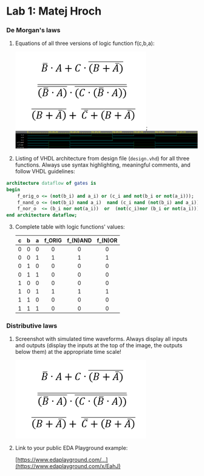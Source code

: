 # Lab 1: Matej Hroch

### De Morgan's laws

1. Equations of all three versions of logic function f(c,b,a):

   ![Equations](https://github.com/matejhroch/digital-electronics-1/blob/main/01-gates/images/equations.PNG);
   ![Display](https://github.com/matejhroch/digital-electronics-1/blob/main/01-gates/images/display_1.PNG)
   
2. Listing of VHDL architecture from design file (`design.vhd`) for all three functions. Always use syntax highlighting, meaningful comments, and follow VHDL guidelines:

```vhdl
architecture dataflow of gates is
begin
    f_orig_o <= (not(b_i) and a_i) or (c_i and not(b_i or not(a_i)));
    f_nand_o <= (not(b_i) nand a_i)  nand (c_i nand (not(b_i) and a_i));
    f_nor_o  <= (b_i nor not(a_i))  or  (not(c_i)nor (b_i or not(a_i))) ;
end architecture dataflow;
```

3. Complete table with logic functions' values:

   | **c** | **b** |**a** | **f_ORIG** | **f_(N)AND** | **f_(N)OR** |
   | :-: | :-: | :-: | :-: | :-: | :-: |
   | 0 | 0 | 0 | 0 | 0 | 0 |
   | 0 | 0 | 1 | 1 | 1 | 1 |
   | 0 | 1 | 0 | 0 | 0 | 0 |
   | 0 | 1 | 1 | 0 | 0 | 0 |
   | 1 | 0 | 0 | 0 | 0 | 0 |
   | 1 | 0 | 1 | 1 | 1 | 1 |
   | 1 | 1 | 0 | 0 | 0 | 0 |
   | 1 | 1 | 1 | 0 | 0 | 0 |

### Distributive laws

1. Screenshot with simulated time waveforms. Always display all inputs and outputs (display the inputs at the top of the image, the outputs below them) at the appropriate time scale!

   ![your figure](https://github.com/matejhroch/digital-electronics-1/blob/main/01-gates/images/equations.PNG)

2. Link to your public EDA Playground example:

   [https://www.edaplayground.com/...](https://www.edaplayground.com/x/EahJ)
